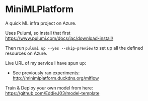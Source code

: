 # MiniMLPlatform

A quick ML infra project on Azure.

Uses Pulumi, so install that first https://www.pulumi.com/docs/iac/download-install/

Then run `pulumi up --yes --skip-preview` to set up all the defined resources on Azure.

Live URL of my service I have spun up: 
- See previously ran experiments: http://minimlplatform.duckdns.org/mlflow

Train & Deploy your own model from here: https://github.com/EddieJ03/model-template

